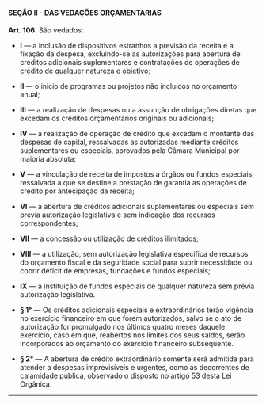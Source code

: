#### SEÇÃO II - DAS VEDAÇÕES ORÇAMENTARIAS


**Art. 106.** São vedados:

- **I** — a inclusão de dispositivos estranhos a previsão da receita e a fixação da despesa, excluindo-se as autorizações para abertura de créditos adicionais suplementares e contratações de operações de crédito de qualquer natureza e objetivo;

- **II** — o inicio de programas ou projetos não incluídos no orçamento anual;

- **III** — a realização de despesas ou a assunção de obrigações diretas que excedam os créditos orçamentários originais ou adicionais; 

- **IV** — a realização de operação de crédito que excedam o montante das despesas de capital, ressalvadas as autorizadas mediante créditos suplementares ou especiais, aprovados pela Câmara Municipal por maioria absoluta;

- **V** — a vinculação de receita de impostos a órgãos ou fundos especiais, ressalvada a que se destine a prestação de garantia as operações de crédito por antecipação da receita;

- **VI** — a abertura de créditos adicionais suplementares ou especiais sem prévia autorização legislativa e sem indicação dos recursos correspondentes;

- **VII** — a concessão ou utilização de créditos ilimitados; 

- **VIII** — a utilização, sem autorização legislativa especifica de recursos do orçamento fiscal e da seguridade social para suprir necessidade ou cobrir déficit de empresas, fundações e fundos especiais;

- **IX** — a instituição de fundos especiais de qualquer natureza sem prévia autorização legislativa.

- **§ 1°** — Os créditos adicionais especiais e extraordinários terão vigência no exercício financeiro em que forem autorizados, salvo se o ato de autorização for promulgado nos últimos quatro meses daquele exercício, caso em que, reabertos nos limites dos seus saldos, serão incorporados ao orçamento do exercício financeiro subsequente.

- **§ 2°** — A abertura de crédito extraordinário somente será admitida para atender a despesas imprevisíveis e urgentes, como as decorrentes de calamidade publica, observado o disposto no artigo 53 desta Lei Orgânica.

---